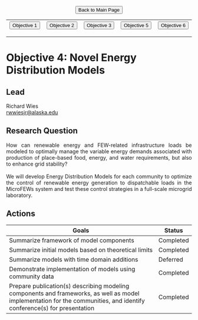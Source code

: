 <form action="https://mjc55.github.io/MicroFEWs_Legacy/" align="center" style="bold">
<input type="submit" value="Back to Main Page" />
</form>


<p align="center" text-align="center"><table style="border-collapse: collapse; border: none;">
  <tr width="100%" style="border: none;">
    <th width="400" style="border: none;"> <form action="https://mjc55.github.io/MicroFEWs_Legacy/Objectives/Objective_1" align="center"><input type="submit" value="Objective 1" /></form> </th>
    <th width="400" style="border: none;"> <form action="https://mjc55.github.io/MicroFEWs_Legacy/Objectives/Objective_2" align="center"><input type="submit" value="Objective 2" /></form>  </th>
    <th width="400" style="border: none;"> <form action="https://mjc55.github.io/MicroFEWs_Legacy/Objectives/Objective_3" align="center"><input type="submit" value="Objective 3" /></form> </th>
    <th width="400" style="border: none;"> <form action="https://mjc55.github.io/MicroFEWs_Legacy/Objectives/Objective_5" align="center"><input type="submit" value="Objective 5" /></form> </th>
    <th width="400" style="border: none;"> <form action="https://mjc55.github.io/MicroFEWs_Legacy/Objectives/Objective_6" align="center"><input type="submit" value="Objective 6" /></form> </th>
  </tr>
</table></p>



# Objective 4: Novel Energy Distribution Models

## Lead
Richard Wies <br/>
rwwiesjr@alaska.edu

## Research Question
<div style="text-align: justify"> 
How can renewable energy and FEW-related infrastructure loads be modeled to optimally manage the variable energy demands associated with production of place-based food, 
energy, and water requirements, but also to enhance grid stability?
  <br> <br>
We will develop Energy Distribution Models for each community to optimize the control of renewable energy generation to dispatchable loads in the MicroFEWs system and 
test these control strategies in a full-scale microgrid laboratory.
</div>
 

 
## Actions


| Goals | Status |
|---   |---  |
| Summarize framework of model components	| Completed | 
| Summarize initial models based on theoretical limits	| Completed |
| Summarize models with time domain additions	| Deferred |
| Demonstrate implementation of models using community data	| Completed |
| Prepare publication(s) describing modeling components and frameworks, as well as model implementation for the communities, and identify conference(s) for presentation	| Completed |
